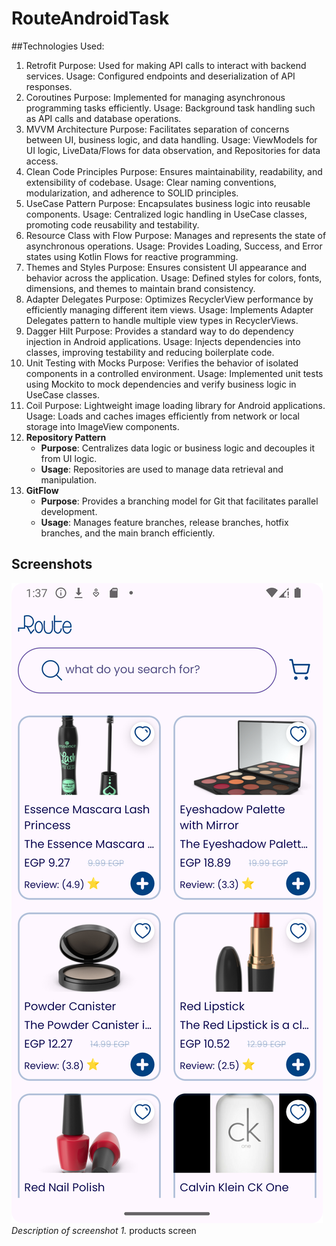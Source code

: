 ﻿# RouteAndroidTask
##Technologies Used:
1. Retrofit
   Purpose: Used for making API calls to interact with backend services.
   Usage: Configured endpoints and deserialization of API responses.
2. Coroutines
   Purpose: Implemented for managing asynchronous programming tasks efficiently.
   Usage: Background task handling such as API calls and database operations.
3. MVVM Architecture
   Purpose: Facilitates separation of concerns between UI, business logic, and data handling.
   Usage: ViewModels for UI logic, LiveData/Flows for data observation, and Repositories for data access.
4. Clean Code Principles
   Purpose: Ensures maintainability, readability, and extensibility of codebase.
   Usage: Clear naming conventions, modularization, and adherence to SOLID principles.
5. UseCase Pattern
   Purpose: Encapsulates business logic into reusable components.
   Usage: Centralized logic handling in UseCase classes, promoting code reusability and testability.
6. Resource Class with Flow
   Purpose: Manages and represents the state of asynchronous operations.
   Usage: Provides Loading, Success, and Error states using Kotlin Flows for reactive programming.
7. Themes and Styles
   Purpose: Ensures consistent UI appearance and behavior across the application.
   Usage: Defined styles for colors, fonts, dimensions, and themes to maintain brand consistency.
8. Adapter Delegates
   Purpose: Optimizes RecyclerView performance by efficiently managing different item views.
   Usage: Implements Adapter Delegates pattern to handle multiple view types in RecyclerViews.
9. Dagger Hilt
   Purpose: Provides a standard way to do dependency injection in Android applications.
   Usage: Injects dependencies into classes, improving testability and reducing boilerplate code.
10. Unit Testing with Mocks
    Purpose: Verifies the behavior of isolated components in a controlled environment.
    Usage: Implemented unit tests using Mockito to mock dependencies and verify business logic in UseCase classes.
11. Coil
    Purpose: Lightweight image loading library for Android applications.
    Usage: Loads and caches images efficiently from network or local storage into ImageView components.
12. **Repository Pattern**
    - **Purpose**: Centralizes data logic or business logic and decouples it from UI logic.
    - **Usage**: Repositories are used to manage data retrieval and manipulation.
13. **GitFlow**
    - **Purpose**: Provides a branching model for Git that facilitates parallel development.
    - **Usage**: Manages feature branches, release branches, hotfix branches, and the main branch efficiently.    

## Screenshots
![Screenshot 1](screenshots/RouteScreen.png)
*Description of screenshot 1.*
products screen 
